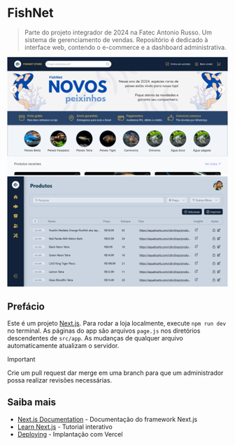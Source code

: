 # FishNet

> Parte do projeto integrador de 2024 na Fatec Antonio Russo. Um sistema de gerenciamento de vendas. Repositório é dedicado à interface web, contendo o e-commerce e a dashboard administrativa.

![Landing page](.github/images/landing-page.png)
![Admin page](.github/images/product-listing.png)

## Prefácio

Este é um projeto [Next.js](https://nextjs.org/). Para rodar a loja localmente, execute `npm run dev` no terminal. As páginas do app são arquivos `page.js` nos diretórios descendentes de `src/app`. As mudanças de qualquer arquivo automaticamente atualizam o servidor.

> [!IMPORTANT]
> Crie um pull request dar merge em uma branch para que um administrador possa realizar revisões necessárias.

## Saiba mais

- [Next.js Documentation](https://nextjs.org/docs) - Documentação do framework Next.js
- [Learn Next.js](https://nextjs.org/learn) - Tutorial interativo
- [Deploying](https://nextjs.org/docs/deployment) - Implantação com Vercel
